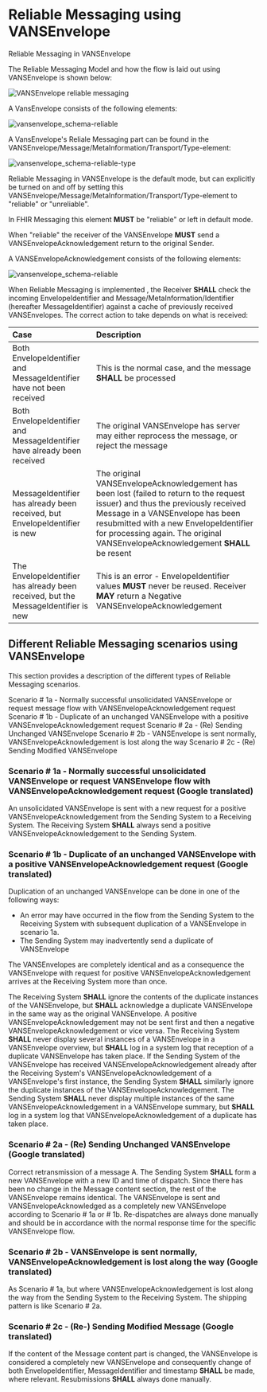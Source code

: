 # Reliable Messaging using VANSEnvelope

Reliable Messaging in VANSEnvelope

The Reliable Messaging Model and how the flow is laid out using VANSEnvelope is shown below:

![VANSEnvelope reliable messaging](https://medcomdk.github.io/MedCom-FHIR-Communication/assets/images/vansenvelope_reliable-messaging.png "vansenvelope_reliable-messaging")

A VansEnvelope consists of the following elements:

![vansenvelope_schema-reliable](https://medcomdk.github.io/MedCom-FHIR-Communication/assets/images/vansenvelope_schema-reliable.png "vansenvelope_schema-reliable")

A VansEnvelope's Reliale Messaging part can be found in the VANSEnvelope/Message/MetaInformation/Transport/Type-element:

![vansenvelope_schema-reliable-type](https://medcomdk.github.io/MedCom-FHIR-Communication/assets/images/vansenvelope_schema-reliable-type.png "vansenvelope_schema-reliable-type")

Reliable Messaging in VANSEnvelope is the default mode, but can explicitly be turned on and off by setting this VANSEnvelope/Message/MetaInformation/Transport/Type-element to "reliable" or "unreliable".

In FHIR Messaging this element **MUST** be "reliable" or left in default mode.

When "reliable" the receiver of the VANSEnvelope **MUST** send a VANSEnvelopeAcknowledgement return to the original Sender.

A VANSEnvelopeAcknowledgement consists of the following elements:

![vansenvelope_schema-reliable](https://medcomdk.github.io/MedCom-FHIR-Communication/assets/images/vansenvelope_schema-acknowledgement.png  "vansenvelope_schema-reliable")

When Reliable Messaging is implemented , the Receiver **SHALL** check the incoming EnvelopeIdentifier and Message/MetaInformation/Identifier (hereafter MessageIdentifier) against a cache of previously received VANSEnvelopes. The correct action to take depends on what is received:

| Case                                                            | Description                 |
|:----------------------------------------------------------------|:---------------------------|
| Both EnvelopeIdentifier and MessageIdentifier have not been received       | This is the normal case, and the message **SHALL** be processed            |
| Both EnvelopeIdentifier and MessageIdentifier have already been received   | The original VANSEnvelope has server may either reprocess the message, or reject the message|
| MessageIdentifier has already been received, but EnvelopeIdentifier is new | The original VANSEnvelopeAcknowledgement has been lost (failed to return to the request issuer) and thus the previously received Message in a VANSEnvelope has been resubmitted with a new EnvelopeIdentifier for processing again. The original VANSEnvelopeAcknowledgement **SHALL** be resent|
| The EnvelopeIdentifier has already been received, but the MessageIdentifier is new | This is an error - EnvelopeIdentifier values **MUST** never be reused. Receiver **MAY** return a Negative VANSEnvelopeAcknowledgement|

## Different Reliable Messaging scenarios using VANSEnvelope

This section provides a description of the different types of Reliable Messaging scenarios.

Scenario # 1a - Normally successful unsolicidated VANSEnvelope or request message flow with VANSEnvelopeAcknowledgement request
Scenario # 1b - Duplicate of an unchanged VANSEnvelope with a positive VANSEnvelopeAcknowledgement request
Scenario # 2a - (Re) Sending Unchanged VANSEnvelope
Scenario # 2b - VANSEnvelope is sent normally, VANSEnvelopeAcknowledgement is lost along the way
Scenario # 2c - (Re) Sending Modified VANSEnvelope

### Scenario # 1a - Normally successful unsolicidated VANSEnvelope or request VANSEnvelope flow with VANSEnvelopeAcknowledgement request (Google translated)

An unsolicidated VANSEnvelope is sent with a new request for a positive VANSEnvelopeAcknowledgement from the Sending System to a Receiving System.
The Receiving System **SHALL** always send a positive VANSEnvelopeAcknowledgement to the Sending System.

### Scenario # 1b - Duplicate of an unchanged VANSEnvelope with a positive VANSEnvelopeAcknowledgement request (Google translated)

Duplication of an unchanged VANSEnvelope can be done in one of the following ways:

- An error may have occurred in the flow from the Sending System to the Receiving System with subsequent duplication of a VANSEnvelope in scenario 1a.
- The Sending System may inadvertently send a duplicate of VANSEnvelope

The VANSEnvelopes are completely identical and as a consequence the VANSEnvelope with request for positive VANSEnvelopeAcknowledgement arrives at the Receiving System more than once.

The Receiving System **SHALL** ignore the contents of the duplicate instances of the VANSEnvelope, but **SHALL** acknowledge a duplicate VANSEnvelope in the same way as the original VANSEnvelope. A positive VANSEnvelopeAcknowledgement may not be sent first and then a negative VANSEnvelopeAcknowledgement or vice versa. The Receiving System **SHALL** never display several instances of a VANSEnvelope in a VANSEnvelope overview, but **SHALL** log in a system log that reception of a duplicate VANSEnvelope has taken place. If the Sending System of the VANSEnvelope has received VANSEnvelopeAcknowledgement already after the Receiving System's VANSEnvelopeAcknowledgement of a VANSEnvelope's first instance, the Sending System **SHALL** similarly ignore the duplicate instances of the VANSEnvelopeAcknowledgement. The Sending System **SHALL** never display multiple instances of the same VANSEnvelopeAcknowledgement in a VANSEnvelope summary, but **SHALL** log in a system log that VANSEnvelopeAcknowledgement of a duplicate has taken place.

### Scenario # 2a - (Re) Sending Unchanged VANSEnvelope (Google translated)

Correct retransmission of a message A.
The Sending System **SHALL** form a new VANSEnvelope with a new ID and time of dispatch. Since there has been no change in the Message content section, the rest of the VANSEnvelope remains identical. The VANSEnvelope is sent and VANSEnvelopeAcknowledged as a completely new VANSEnvelope according to Scenario # 1a or # 1b.
Re-dispatches are always done manually and should be in accordance with the normal response time for the specific VANSEnvelope flow.

### Scenario # 2b - VANSEnvelope is sent normally, VANSEnvelopeAcknowledgement is lost along the way (Google translated)

As Scenario # 1a, but where VANSEnvelopeAcknowledgement is lost along the way from the Sending System to the Receiving System.
The shipping pattern is like Scenario # 2a.

### Scenario # 2c - (Re-) Sending Modified Message (Google translated)

If the content of the Message content part is changed, the VANSEnvelope is considered a completely new VANSEnvelope and consequently change of both EnvelopeIdentifier, MessageIdentifier and timestamp **SHALL** be made, where relevant.
Resubmissions **SHALL** always done manually.